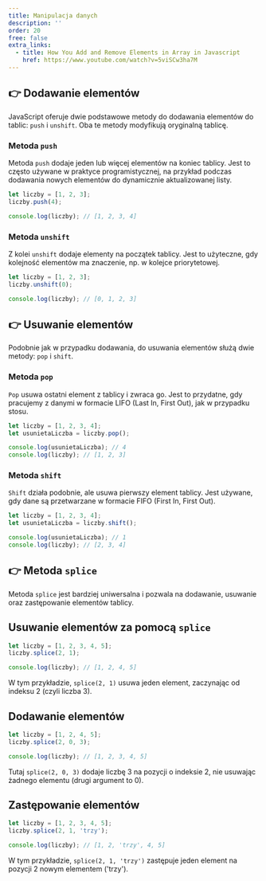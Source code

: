 ```yaml
---
title: Manipulacja danych
description: ''
order: 20
free: false
extra_links:
  - title: How You Add and Remove Elements in Array in Javascript
    href: https://www.youtube.com/watch?v=5viSCw3ha7M
---
```


## 👉 Dodawanie elementów

JavaScript oferuje dwie podstawowe metody do dodawania elementów do tablic: `push` i `unshift`. Oba te metody modyfikują oryginalną tablicę.

### Metoda `push`

Metoda `push` dodaje jeden lub więcej elementów na koniec tablicy. Jest to często używane w praktyce programistycznej, na przykład podczas dodawania nowych elementów do dynamicznie aktualizowanej listy.

```javascript
let liczby = [1, 2, 3];
liczby.push(4);

console.log(liczby); // [1, 2, 3, 4]
```

### Metoda `unshift`

Z kolei `unshift` dodaje elementy na początek tablicy. Jest to użyteczne, gdy kolejność elementów ma znaczenie, np. w kolejce priorytetowej.

```javascript
let liczby = [1, 2, 3];
liczby.unshift(0);

console.log(liczby); // [0, 1, 2, 3]
```

## 👉 Usuwanie elementów

Podobnie jak w przypadku dodawania, do usuwania elementów służą dwie metody: `pop` i `shift`.

### Metoda `pop`

`Pop` usuwa ostatni element z tablicy i zwraca go. Jest to przydatne, gdy pracujemy z danymi w formacie LIFO (Last In, First Out), jak w przypadku stosu.

```javascript
let liczby = [1, 2, 3, 4];
let usunietaLiczba = liczby.pop();

console.log(usunietaLiczba); // 4
console.log(liczby); // [1, 2, 3]
```

### Metoda `shift`

`Shift` działa podobnie, ale usuwa pierwszy element tablicy. Jest używane, gdy dane są przetwarzane w formacie FIFO (First In, First Out).

```javascript
let liczby = [1, 2, 3, 4];
let usunietaLiczba = liczby.shift();

console.log(usunietaLiczba); // 1
console.log(liczby); // [2, 3, 4]
```

## 👉 Metoda `splice`

Metoda `splice` jest bardziej uniwersalna i pozwala na dodawanie, usuwanie oraz zastępowanie elementów tablicy.

## Usuwanie elementów za pomocą `splice`

```javascript
let liczby = [1, 2, 3, 4, 5];
liczby.splice(2, 1);

console.log(liczby); // [1, 2, 4, 5]
```

W tym przykładzie, `splice(2, 1)` usuwa jeden element, zaczynając od indeksu 2 (czyli liczba 3).

## Dodawanie elementów

```javascript
let liczby = [1, 2, 4, 5];
liczby.splice(2, 0, 3);

console.log(liczby); // [1, 2, 3, 4, 5]
```

Tutaj `splice(2, 0, 3)` dodaje liczbę 3 na pozycji o indeksie 2, nie usuwając żadnego elementu (drugi argument to 0).

## Zastępowanie elementów

```javascript
let liczby = [1, 2, 3, 4, 5];
liczby.splice(2, 1, 'trzy');

console.log(liczby); // [1, 2, 'trzy', 4, 5]
```

W tym przykładzie, `splice(2, 1, 'trzy')` zastępuje jeden element na pozycji 2 nowym elementem ('trzy').
